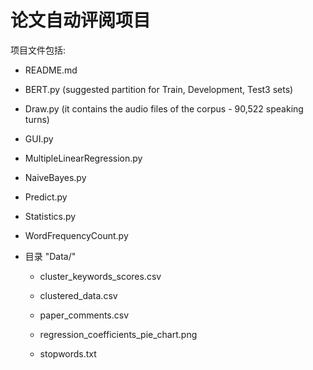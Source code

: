 # 论文自动评阅项目

项目文件包括:

- README.md

- BERT.py (suggested partition for Train, Development, Test3 sets)
- Draw.py (it contains the audio files of the corpus - 90,522 speaking turns)

- GUI.py

- MultipleLinearRegression.py

- NaiveBayes.py

- Predict.py

- Statistics.py

- WordFrequencyCount.py

- 目录 "Data/" 

  - cluster_keywords_scores.csv

  - clustered_data.csv

  - paper_comments.csv

  - regression_coefficients_pie_chart.png

  - stopwords.txt